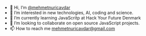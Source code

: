 - 👋 Hi, I’m <a href="https://www.linkedin.com/in/mehmetncavdar/">@mehmetnuricavdar</a>
- 👀 I’m interested in new technologies, AI, coding and science.
- 🌱 I’m currently learning JavaScritp at Hack Your Future Denmark
- 💞️ I’m looking to collaborate on open source JavaScript projects.
- 📫 How to reach me mehmetnuricavdar@gmail.com


<!---
mehmetnuricavdar/mehmetnuricavdar is a ✨ special ✨ repository because its `README.md` (this file) appears on your GitHub profile.
You can click the Preview link to take a look at your changes.
--->
